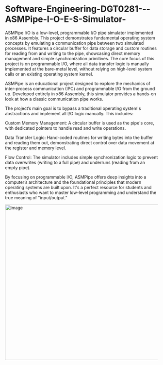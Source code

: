 # Software-Engineering-DGT0281---ASMPipe-I-O-E-S-Simulator-
ASMPipe I/O is a low-level, programmable I/O pipe simulator implemented in x86 Assembly. This project demonstrates fundamental operating system concepts by emulating a communication pipe between two simulated processes. It features a circular buffer for data storage and custom routines for reading from and writing to the pipe, showcasing direct memory management and simple synchronization primitives. The core focus of this project is on programmable I/O, where all data transfer logic is manually implemented at the bare-metal level, without relying on high-level system calls or an existing operating system kernel.

ASMPipe is an educational project designed to explore the mechanics of inter-process communication (IPC) and programmable I/O from the ground up. Developed entirely in x86 Assembly, this simulator provides a hands-on look at how a classic communication pipe works.

The project’s main goal is to bypass a traditional operating system's abstractions and implement all I/O logic manually. This includes:

Custom Memory Management: A circular buffer is used as the pipe's core, with dedicated pointers to handle read and write operations.

Data Transfer Logic: Hand-coded routines for writing bytes into the buffer and reading them out, demonstrating direct control over data movement at the register and memory level.

Flow Control: The simulator includes simple synchronization logic to prevent data overwrites (writing to a full pipe) and underruns (reading from an empty pipe).

By focusing on programmable I/O, ASMPipe offers deep insights into a computer’s architecture and the foundational principles that modern operating systems are built upon. It's a perfect resource for students and enthusiasts who want to master low-level programming and understand the true meaning of "input/output."

<img width="512" height="512" alt="image" src="https://github.com/user-attachments/assets/43ce728a-f74a-4453-b1b3-7aa50d9bfa87" />

